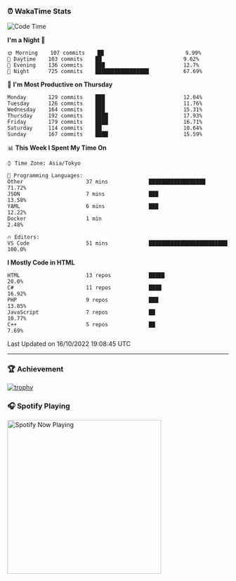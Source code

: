 ### ⏰ WakaTime Stats


<!--START_SECTION:waka-->
![Code Time](http://img.shields.io/badge/Code%20Time-497%20hrs%2013%20mins-blue)

**I'm a Night 🦉** 

```text
🌞 Morning    107 commits    ██                          9.99% 
🌆 Daytime    103 commits    ██                          9.62% 
🌃 Evening    136 commits    ███                         12.7% 
🌙 Night      725 commits    █████████████████           67.69%

```
📅 **I'm Most Productive on Thursday** 

```text
Monday       129 commits    ███                         12.04% 
Tuesday      126 commits    ███                         11.76% 
Wednesday    164 commits    ███                         15.31% 
Thursday     192 commits    ████                        17.93% 
Friday       179 commits    ████                        16.71% 
Saturday     114 commits    ██                          10.64% 
Sunday       167 commits    ████                        15.59%

```


📊 **This Week I Spent My Time On** 

```text
⌚︎ Time Zone: Asia/Tokyo

💬 Programming Languages: 
Other                    37 mins             ██████████████████          71.72% 
JSON                     7 mins              ███                         13.58% 
YAML                     6 mins              ███                         12.22% 
Docker                   1 min                                           2.48%

🔥 Editors: 
VS Code                  51 mins             █████████████████████████   100.0%

```

**I Mostly Code in HTML** 

```text
HTML                     13 repos            █████                       20.0% 
C#                       11 repos            ████                        16.92% 
PHP                      9 repos             ███                         13.85% 
JavaScript               7 repos             ██                          10.77% 
C++                      5 repos             ██                          7.69%

```



 Last Updated on 16/10/2022 19:08:45 UTC
<!--END_SECTION:waka-->

---

### 🏆 Achievement

[![trophy](https://github-profile-trophy.vercel.app/?username=Slime-hatena&theme=flat&no-bg=true&no-frame=true&column=8)](https://github.com/ryo-ma/github-profile-trophy)

### 🎧 Spotify Playing

[<img src="https://spotify-now-playing-slime-hatena.vercel.app/api/spotify-playing" alt="Spotify Now Playing" width="350" />](https://open.spotify.com/user/slime_hatena)

<!--
**Slime-hatena/Slime-hatena** is a ✨ _special_ ✨ repository because its `README.md` (this file) appears on your GitHub profile.

Here are some ideas to get you started:

- 🔭 I’m currently working on ...
- 🌱 I’m currently learning ...
- 👯 I’m looking to collaborate on ...
- 🤔 I’m looking for help with ...
- 💬 Ask me about ...
- 📫 How to reach me: ...
- 😄 Pronouns: ...
- ⚡ Fun fact: ...
-->
